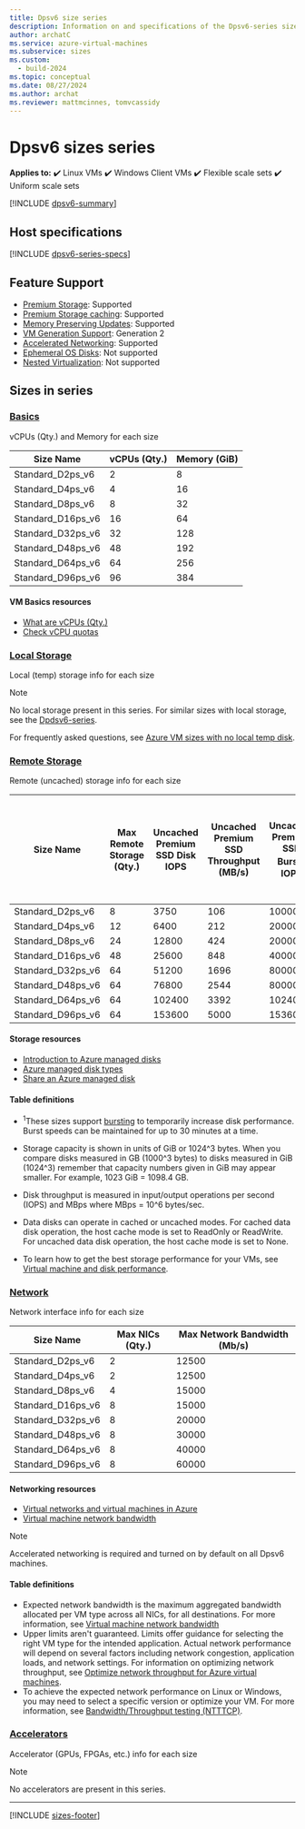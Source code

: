 ```yaml
---
title: Dpsv6 size series
description: Information on and specifications of the Dpsv6-series sizes
author: archatC
ms.service: azure-virtual-machines
ms.subservice: sizes
ms.custom:
  - build-2024
ms.topic: conceptual
ms.date: 08/27/2024
ms.author: archat
ms.reviewer: mattmcinnes, tomvcassidy
---
```


# Dpsv6 sizes series

**Applies to:** :heavy_check_mark: Linux VMs :heavy_check_mark: Windows Client VMs :heavy_check_mark: Flexible scale sets :heavy_check_mark: Uniform scale sets

[!INCLUDE [dpsv6-summary](./includes/dpsv6-series-summary.md)]

## Host specifications
[!INCLUDE [dpsv6-series-specs](./includes/dpsv6-series-specs.md)]

## Feature Support
- [Premium Storage](../../premium-storage-performance.md): Supported
- [Premium Storage caching](../../premium-storage-performance.md): Supported
- [Memory Preserving Updates](../../maintenance-and-updates.md): Supported
- [VM Generation Support](../../generation-2.md): Generation 2 
- [Accelerated Networking](/azure/virtual-network/create-vm-accelerated-networking-cli): Supported 
- [Ephemeral OS Disks](../../ephemeral-os-disks.md): Not supported
- [Nested Virtualization](/virtualization/hyper-v-on-windows/user-guide/nested-virtualization): Not supported

## Sizes in series

### [Basics](#tab/sizebasic)

vCPUs (Qty.) and Memory for each size

| Size Name | vCPUs (Qty.) | Memory (GiB) |
| --- | --- | --- |
| Standard_D2ps_v6 | 2 | 8 |
| Standard_D4ps_v6 | 4 | 16 |
| Standard_D8ps_v6 | 8 | 32 |
| Standard_D16ps_v6 | 16 | 64 |
| Standard_D32ps_v6 | 32 | 128 |
| Standard_D48ps_v6 | 48 | 192 |
| Standard_D64ps_v6 | 64 | 256 |
| Standard_D96ps_v6 | 96 | 384 |

#### VM Basics resources
- [What are vCPUs (Qty.)](../../../virtual-machines/managed-disks-overview.md)
- [Check vCPU quotas](../../../virtual-machines/quotas.md)

### [Local Storage](#tab/sizestoragelocal)

Local (temp) storage info for each size

> [!NOTE]
> No local storage present in this series. For similar sizes with local storage, see the [Dpdsv6-series](./dpdsv6-series.md).
>
> For frequently asked questions, see [Azure VM sizes with no local temp disk](../../azure-vms-no-temp-disk.yml).

### [Remote Storage](#tab/sizestorageremote)

Remote (uncached) storage info for each size

| Size Name | Max Remote Storage (Qty.) | Uncached Premium SSD Disk IOPS | Uncached Premium SSD Throughput (MB/s) | Uncached Premium SSD Burst<sup>1</sup> IOPS | Uncached Premium SSD Burst<sup>1</sup> Throughput (MB/s) | Uncached Ultra Disk and Premium SSD v2 IOPS | Uncached Ultra Disk and Premium SSD v2 Throughput (MB/s) | Uncached Burst<sup>1</sup> Ultra Disk and Premium SSD v2 IOPS | Uncached Burst<sup>1</sup> Ultra Disk and Premium SSD v2 Disk Throughput (MB/s) |
| --- | --- | --- | --- | --- | --- | --- | --- | --- | --- |
| Standard_D2ps_v6 | 8 | 3750 | 106 | 10000 | 1250 | 4163 | 124 | 11100 | 1463 |
| Standard_D4ps_v6 | 12 | 6400 | 212 | 20000 | 1250 | 8333 | 248 | 26040 | 1463 |
| Standard_D8ps_v6 | 24 | 12800 | 424 | 20000 | 1250 | 16666 | 496 | 26040 | 1463 |
| Standard_D16ps_v6 | 48 | 25600 | 848 | 40000 | 1250 | 33331 | 992 | 52080 | 1463 |
| Standard_D32ps_v6 | 64 | 51200 | 1696 | 80000 | 2000 | 66662 | 1984 | 104160 | 2340 |
| Standard_D48ps_v6 | 64 | 76800 | 2544 | 80000 | 3000 | 99994 | 2976 | 104160 | 3510 |
| Standard_D64ps_v6 | 64 | 102400 | 3392 | 102400 | 3392 | 133325 | 3969 | 133325 | 4680 |
| Standard_D96ps_v6 | 64 | 153600 | 5000 | 153600 | 5000 | 199987 | 5850 | 199987 | 5953 |

#### Storage resources
- [Introduction to Azure managed disks](../../../virtual-machines/managed-disks-overview.md)
- [Azure managed disk types](../../../virtual-machines/disks-types.md)
- [Share an Azure managed disk](../../../virtual-machines/disks-shared.md)

#### Table definitions
- <sup>1</sup>These sizes support [bursting](../../disk-bursting.md) to temporarily increase disk performance. Burst speeds can be maintained for up to 30 minutes at a time.

- Storage capacity is shown in units of GiB or 1024^3 bytes. When you compare disks measured in GB (1000^3 bytes) to disks measured in GiB (1024^3) remember that capacity numbers given in GiB may appear smaller. For example, 1023 GiB = 1098.4 GB.
- Disk throughput is measured in input/output operations per second (IOPS) and MBps where MBps = 10^6 bytes/sec.
- Data disks can operate in cached or uncached modes. For cached data disk operation, the host cache mode is set to ReadOnly or ReadWrite. For uncached data disk operation, the host cache mode is set to None.
- To learn how to get the best storage performance for your VMs, see [Virtual machine and disk performance](../../../virtual-machines/disks-performance.md).

### [Network](#tab/sizenetwork)

Network interface info for each size

| Size Name | Max NICs (Qty.) | Max Network Bandwidth (Mb/s) |
| --- | --- | --- |
| Standard_D2ps_v6 | 2 | 12500 |
| Standard_D4ps_v6 | 2 | 12500 |
| Standard_D8ps_v6 | 4 | 15000 |
| Standard_D16ps_v6 | 8 | 15000 |
| Standard_D32ps_v6 | 8 | 20000 |
| Standard_D48ps_v6 | 8 | 30000 |
| Standard_D64ps_v6 | 8 | 40000 |
| Standard_D96ps_v6 | 8 | 60000 |

#### Networking resources
- [Virtual networks and virtual machines in Azure](/azure/virtual-network/network-overview)
- [Virtual machine network bandwidth](/azure/virtual-network/virtual-machine-network-throughput)

> [!NOTE]
> Accelerated networking is required and turned on by default on all Dpsv6 machines.

#### Table definitions
- Expected network bandwidth is the maximum aggregated bandwidth allocated per VM type across all NICs, for all destinations. For more information, see [Virtual machine network bandwidth](/azure/virtual-network/virtual-machine-network-throughput)
- Upper limits aren't guaranteed. Limits offer guidance for selecting the right VM type for the intended application. Actual network performance will depend on several factors including network congestion, application loads, and network settings. For information on optimizing network throughput, see [Optimize network throughput for Azure virtual machines](/azure/virtual-network/virtual-network-optimize-network-bandwidth). 
-  To achieve the expected network performance on Linux or Windows, you may need to select a specific version or optimize your VM. For more information, see [Bandwidth/Throughput testing (NTTTCP)](/azure/virtual-network/virtual-network-bandwidth-testing).

### [Accelerators](#tab/sizeaccelerators)

Accelerator (GPUs, FPGAs, etc.) info for each size

> [!NOTE]
> No accelerators are present in this series.

---

[!INCLUDE [sizes-footer](../includes/sizes-footer.md)]



